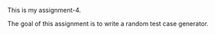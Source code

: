 This is my assignment-4.

The goal of this assignment is to write a random test case generator.







